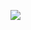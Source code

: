 ![](https://64.media.tumblr.com/ff4ce5027f70f2c628217f513d2c88fc/b9591f1fd7a15e50-bd/s2048x3072/a67260305611e5a7a0b8cfb5bb07accc501906f0.pnj)
